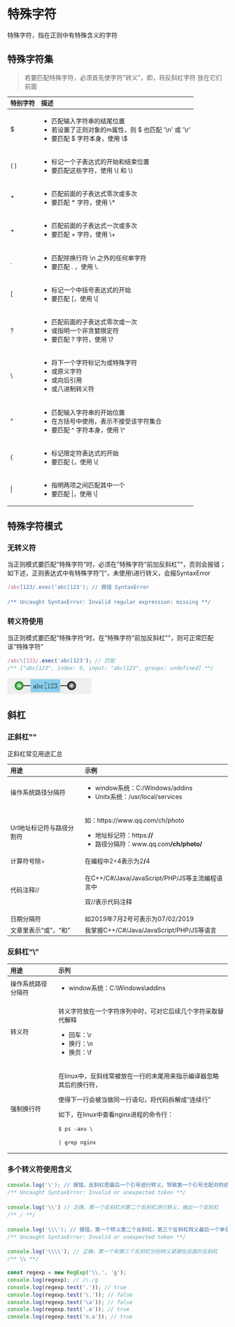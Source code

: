 # 特殊字符

特殊字符，指在正则中有特殊含义的字符

## 特殊字符集

> 若要匹配特殊字符，必须首先使字符"转义"，即，将反斜杠字符 放在它们前面

<table>
  <thead>
    <tr>
      <th style="text-align:left">&#x7279;&#x522B;&#x5B57;&#x7B26;</th>
      <th style="text-align:left">&#x63CF;&#x8FF0;</th>
    </tr>
  </thead>
  <tbody>
    <tr>
      <td style="text-align:left">$</td>
      <td style="text-align:left">
        <ul>
          <li>&#x5339;&#x914D;&#x8F93;&#x5165;&#x5B57;&#x7B26;&#x4E32;&#x7684;&#x7ED3;&#x5C3E;&#x4F4D;&#x7F6E;</li>
          <li>&#x82E5;&#x8BBE;&#x7F6E;&#x4E86;&#x6B63;&#x5219;&#x5BF9;&#x8C61;&#x7684;m&#x5C5E;&#x6027;&#xFF0C;&#x5219;
            $ &#x4E5F;&#x5339;&#x914D; &apos;\n&apos; &#x6216; &apos;\r&apos;</li>
          <li>&#x8981;&#x5339;&#x914D; $ &#x5B57;&#x7B26;&#x672C;&#x8EAB;&#xFF0C;&#x4F7F;&#x7528;
            \$</li>
        </ul>
      </td>
    </tr>
    <tr>
      <td style="text-align:left">( )</td>
      <td style="text-align:left">
        <ul>
          <li>&#x6807;&#x8BB0;&#x4E00;&#x4E2A;&#x5B50;&#x8868;&#x8FBE;&#x5F0F;&#x7684;&#x5F00;&#x59CB;&#x548C;&#x7ED3;&#x675F;&#x4F4D;&#x7F6E;</li>
          <li>&#x8981;&#x5339;&#x914D;&#x8FD9;&#x4E9B;&#x5B57;&#x7B26;&#xFF0C;&#x4F7F;&#x7528;
            \( &#x548C; \)</li>
        </ul>
      </td>
    </tr>
    <tr>
      <td style="text-align:left">*</td>
      <td style="text-align:left">
        <ul>
          <li>&#x5339;&#x914D;&#x524D;&#x9762;&#x7684;&#x5B50;&#x8868;&#x8FBE;&#x5F0F;&#x96F6;&#x6B21;&#x6216;&#x591A;&#x6B21;</li>
          <li>&#x8981;&#x5339;&#x914D; * &#x5B57;&#x7B26;&#xFF0C;&#x4F7F;&#x7528; \*</li>
        </ul>
      </td>
    </tr>
    <tr>
      <td style="text-align:left">+</td>
      <td style="text-align:left">
        <ul>
          <li>&#x5339;&#x914D;&#x524D;&#x9762;&#x7684;&#x5B50;&#x8868;&#x8FBE;&#x5F0F;&#x4E00;&#x6B21;&#x6216;&#x591A;&#x6B21;</li>
          <li>&#x8981;&#x5339;&#x914D; + &#x5B57;&#x7B26;&#xFF0C;&#x4F7F;&#x7528; \+</li>
        </ul>
      </td>
    </tr>
    <tr>
      <td style="text-align:left">.</td>
      <td style="text-align:left">
        <ul>
          <li>&#x5339;&#x914D;&#x9664;&#x6362;&#x884C;&#x7B26; \n &#x4E4B;&#x5916;&#x7684;&#x4EFB;&#x4F55;&#x5355;&#x5B57;&#x7B26;</li>
          <li>&#x8981;&#x5339;&#x914D; . &#xFF0C;&#x4F7F;&#x7528; \.</li>
        </ul>
      </td>
    </tr>
    <tr>
      <td style="text-align:left">[</td>
      <td style="text-align:left">
        <ul>
          <li>&#x6807;&#x8BB0;&#x4E00;&#x4E2A;&#x4E2D;&#x62EC;&#x53F7;&#x8868;&#x8FBE;&#x5F0F;&#x7684;&#x5F00;&#x59CB;</li>
          <li>&#x8981;&#x5339;&#x914D; [&#xFF0C;&#x4F7F;&#x7528; \[</li>
        </ul>
      </td>
    </tr>
    <tr>
      <td style="text-align:left">?</td>
      <td style="text-align:left">
        <ul>
          <li>&#x5339;&#x914D;&#x524D;&#x9762;&#x7684;&#x5B50;&#x8868;&#x8FBE;&#x5F0F;&#x96F6;&#x6B21;&#x6216;&#x4E00;&#x6B21;</li>
          <li>&#x6216;&#x6307;&#x660E;&#x4E00;&#x4E2A;&#x975E;&#x8D2A;&#x5A6A;&#x9650;&#x5B9A;&#x7B26;</li>
          <li>&#x8981;&#x5339;&#x914D; ? &#x5B57;&#x7B26;&#xFF0C;&#x4F7F;&#x7528; \?</li>
        </ul>
      </td>
    </tr>
    <tr>
      <td style="text-align:left">\</td>
      <td style="text-align:left">
        <ul>
          <li>&#x5C06;&#x4E0B;&#x4E00;&#x4E2A;&#x5B57;&#x7B26;&#x6807;&#x8BB0;&#x4E3A;&#x6216;&#x7279;&#x6B8A;&#x5B57;&#x7B26;</li>
          <li>&#x6216;&#x539F;&#x4E49;&#x5B57;&#x7B26;</li>
          <li>&#x6216;&#x5411;&#x540E;&#x5F15;&#x7528;</li>
          <li>&#x6216;&#x516B;&#x8FDB;&#x5236;&#x8F6C;&#x4E49;&#x7B26;</li>
        </ul>
      </td>
    </tr>
    <tr>
      <td style="text-align:left">^</td>
      <td style="text-align:left">
        <ul>
          <li>&#x5339;&#x914D;&#x8F93;&#x5165;&#x5B57;&#x7B26;&#x4E32;&#x7684;&#x5F00;&#x59CB;&#x4F4D;&#x7F6E;</li>
          <li>&#x5728;&#x65B9;&#x62EC;&#x53F7;&#x4E2D;&#x4F7F;&#x7528;&#xFF0C;&#x8868;&#x793A;&#x4E0D;&#x63A5;&#x53D7;&#x8BE5;&#x5B57;&#x7B26;&#x96C6;&#x5408;</li>
          <li>&#x8981;&#x5339;&#x914D; ^ &#x5B57;&#x7B26;&#x672C;&#x8EAB;&#xFF0C;&#x4F7F;&#x7528;
            \^</li>
        </ul>
      </td>
    </tr>
    <tr>
      <td style="text-align:left">{</td>
      <td style="text-align:left">
        <ul>
          <li>&#x6807;&#x8BB0;&#x9650;&#x5B9A;&#x7B26;&#x8868;&#x8FBE;&#x5F0F;&#x7684;&#x5F00;&#x59CB;</li>
          <li>&#x8981;&#x5339;&#x914D; {&#xFF0C;&#x4F7F;&#x7528; \{</li>
        </ul>
      </td>
    </tr>
    <tr>
      <td style="text-align:left">|</td>
      <td style="text-align:left">
        <ul>
          <li>&#x6307;&#x660E;&#x4E24;&#x9879;&#x4E4B;&#x95F4;&#x5339;&#x914D;&#x5176;&#x4E2D;&#x4E00;&#x4E2A;</li>
          <li>&#x8981;&#x5339;&#x914D; |&#xFF0C;&#x4F7F;&#x7528; \|</li>
        </ul>
      </td>
    </tr>
  </tbody>
</table>

## 特殊字符模式

### 无转义符

当正则模式要匹配”特殊字符“时，必须在”特殊字符“前加反斜杠"\"，否则会报错；如下述，正则表达式中有特殊字符”\[“，未使用\进行转义，会报SyntaxError

```javascript
/abc[123/.exec('abc[123'); // 报错 SyntaxError

/** Uncaught SyntaxError: Invalid regular expression: missing **/
```

### 转义符使用

当正则模式要匹配”特殊字符“时，在”特殊字符“前加反斜杠"\"，则可正常匹配该“特殊字符”

```javascript
/abc\[123/.exec('abc[123'); // 匹配
/** ["abc[123", index: 0, input: "abc[123", groups: undefined] **/
```

![](../.gitbook/assets/image%20%2817%29.png)

## 斜杠

### 正斜杠"\"

正斜杠常见用途汇总

<table>
  <thead>
    <tr>
      <th style="text-align:left">&#x7528;&#x9014;</th>
      <th style="text-align:left">&#x793A;&#x4F8B;</th>
    </tr>
  </thead>
  <tbody>
    <tr>
      <td style="text-align:left">&#x64CD;&#x4F5C;&#x7CFB;&#x7EDF;&#x8DEF;&#x5F84;&#x5206;&#x9694;&#x7B26;</td>
      <td
      style="text-align:left">
        <ul>
          <li>window&#x7CFB;&#x7EDF;&#xFF1A;C:/Windows/addins</li>
          <li>Unitx&#x7CFB;&#x7EDF;&#xFF1A;/usr/local/services</li>
        </ul>
        </td>
    </tr>
    <tr>
      <td style="text-align:left">Url&#x5730;&#x5740;&#x6807;&#x8BB0;&#x7B26;&#x4E0E;&#x8DEF;&#x5F84;&#x5206;&#x5272;&#x7B26;</td>
      <td
      style="text-align:left">
        <p>&#x5982;&#xFF1A;https://www.qq.com/ch/photo</p>
        <ul>
          <li>&#x5730;&#x5740;&#x6807;&#x8BB0;&#x7B26;&#xFF1A;https:<b>//</b>
          </li>
          <li>&#x8DEF;&#x5F84;&#x5206;&#x9694;&#x7B26;&#xFF1A;www.qq.com<b>/ch/photo/</b>
          </li>
        </ul>
        </td>
    </tr>
    <tr>
      <td style="text-align:left">&#x8BA1;&#x7B97;&#x7B26;&#x53F7;&#x9664;&#xF7;</td>
      <td style="text-align:left">&#x5728;&#x7F16;&#x7A0B;&#x4E2D;2&#xF7;4&#x8868;&#x793A;&#x4E3A;2<b>/</b>4</td>
    </tr>
    <tr>
      <td style="text-align:left">&#x4EE3;&#x7801;&#x6CE8;&#x91CA;//</td>
      <td style="text-align:left">
        <p>&#x5728;C++/C#/Java/JavaScript/PHP/JS&#x7B49;&#x4E3B;&#x6D41;&#x7F16;&#x7A0B;&#x8BED;&#x8A00;&#x4E2D;</p>
        <p>&#x53CC;//&#x8868;&#x793A;&#x4EE3;&#x7801;&#x6CE8;&#x91CA;</p>
      </td>
    </tr>
    <tr>
      <td style="text-align:left">&#x65E5;&#x671F;&#x5206;&#x9694;&#x7B26;</td>
      <td style="text-align:left">&#x5982;2019&#x5E74;7&#x6708;2&#x53F7;&#x53EF;&#x8868;&#x793A;&#x4E3A;07/02/2019</td>
    </tr>
    <tr>
      <td style="text-align:left">&#x6587;&#x7AE0;&#x91CC;&#x8868;&#x793A;&#x201C;&#x6216;&#x201D;&#xFF0C;&#x201C;&#x548C;&#x201D;</td>
      <td
      style="text-align:left">&#x6211;&#x638C;&#x63E1;C++/C#/Java/JavaScript/PHP/JS&#x7B49;&#x8BED;&#x8A00;</td>
    </tr>
  </tbody>
</table>

### 反斜杠“\”

<table>
  <thead>
    <tr>
      <th style="text-align:left">&#x7528;&#x9014;</th>
      <th style="text-align:left">&#x793A;&#x5217;</th>
    </tr>
  </thead>
  <tbody>
    <tr>
      <td style="text-align:left">&#x64CD;&#x4F5C;&#x7CFB;&#x7EDF;&#x8DEF;&#x5F84;&#x5206;&#x9694;&#x7B26;</td>
      <td
      style="text-align:left">
        <ul>
          <li>window&#x7CFB;&#x7EDF;&#xFF1A;C:\Windows\addins</li>
        </ul>
        </td>
    </tr>
    <tr>
      <td style="text-align:left">&#x8F6C;&#x4E49;&#x7B26;</td>
      <td style="text-align:left">
        <p>&#x8F6C;&#x4E49;&#x5B57;&#x7B26;&#x653E;&#x5728;&#x4E00;&#x4E2A;&#x5B57;&#x7B26;&#x5E8F;&#x5217;&#x4E2D;&#x65F6;&#xFF0C;&#x53EF;&#x5BF9;&#x5B83;&#x540E;&#x7EED;&#x51E0;&#x4E2A;&#x5B57;&#x7B26;&#x91C7;&#x53D6;&#x66FF;&#x4EE3;&#x89E3;&#x91CA;</p>
        <ul>
          <li>&#x56DE;&#x8F66;&#xFF1A;\r</li>
          <li>&#x6362;&#x884C;&#xFF1A;\n</li>
          <li>&#x6362;&#x9875;&#xFF1A;\f</li>
        </ul>
      </td>
    </tr>
    <tr>
      <td style="text-align:left">&#x5F3A;&#x5236;&#x6362;&#x884C;&#x7B26;</td>
      <td style="text-align:left">
        <p>&#x5728;linux&#x4E2D;&#xFF0C;&#x53CD;&#x659C;&#x7EBF;&#x5E38;&#x88AB;&#x653E;&#x5728;&#x4E00;&#x884C;&#x7684;&#x672B;&#x5C3E;&#x7528;&#x6765;&#x6307;&#x793A;&#x7F16;&#x8BD1;&#x5668;&#x5FFD;&#x7565;&#x5176;&#x540E;&#x7684;&#x6362;&#x884C;&#x7B26;&#xFF0C;</p>
        <p>&#x4F7F;&#x5F97;&#x4E0B;&#x4E00;&#x884C;&#x4F1A;&#x88AB;&#x5F53;&#x505A;&#x540C;&#x4E00;&#x884C;&#x8BED;&#x53E5;&#xFF0C;&#x5C06;&#x4EE3;&#x7801;&#x62C6;&#x89E3;&#x6210;&#x201C;&#x8FDE;&#x7EED;&#x884C;&#x201D;</p>
        <p></p>
        <p>&#x5982;&#x4E0B;&#xFF0C;&#x5728;linux&#x4E2D;&#x67E5;&#x770B;nginx&#x8FDB;&#x7A0B;&#x7684;&#x547D;&#x4EE4;&#x884C;&#xFF1A;</p>
        <p><code>$ ps -axu \</code>
        </p>
        <p><code>| grep nginx</code>
        </p>
        <p></p>
      </td>
    </tr>
  </tbody>
</table>

### 多个转义符使用含义

```javascript
console.log('\'); // 报错，反斜杠把最后一个引号进行转义，导致第一个引号无配对的结束引号
/** Uncaught SyntaxError: Invalid or unexpected token **/

console.log('\\') // 正确，第一个反斜杠对第二个反斜杠进行转义，输出一个反斜杠
/** / **/

console.log('\\\'); // 报错，第一个转义第二个反斜杠，第三个反斜杠转义最后一个单引号
/** Uncaught SyntaxError: Invalid or unexpected token **/

console.log('\\\\'); // 正确，第一个和第三个反斜杠分别转义紧跟在后面的反斜杠
/** \\ **/
```

```javascript
const regexp = new RegExp('\\.', 'g');
console.log(regexp); // /\./g
console.log(regexp.test('.')); // true
console.log(regexp.test('\.')); // false
console.log(regexp.test('\a')); // false
console.log(regexp.test('.a')); // true
console.log(regexp.test('n.a')); // true
```







